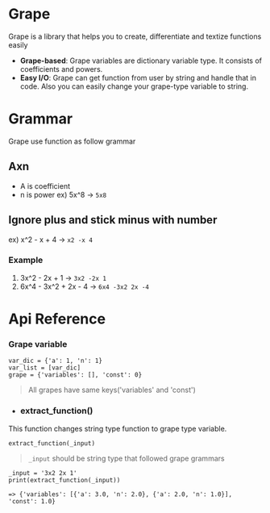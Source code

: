 # Grape
Grape is a library that helps you to create, differentiate and textize functions easily
+ **Grape-based**: Grape variables are dictionary variable type. It consists of coefficients and powers.
+ **Easy I/O**: Grape can get function from user by string and handle that in code. Also you can easily change your grape-type variable to string.
 
# Grammar
Grape use function as follow grammar
## Axn
+ A is coefficient
+ n is power
ex) 5x^8 -> <code>5x8</code>

## Ignore plus and stick minus with number
ex) x^2 - x + 4 -> <code>x2 -x 4</code>

### Example
1. 3x^2 - 2x + 1 ->
<code>3x2 -2x 1</code>
2. 6x^4 - 3x^2 + 2x - 4 ->
<code>6x4 -3x2 2x -4</code>
    
# Api Reference
### Grape variable
    var_dic = {'a': 1, 'n': 1}
    var_list = [var_dic]  
    grape = {'variables': [], 'const': 0}
> All grapes have same keys('variables' and 'const')

+ ### extract_function()
This function changes string type function to grape type variable.
   ```{.python}
   extract_function(_input)
   ```
  > `_input` should be string type that followed grape grammars
   ```{.python}
   _input = '3x2 2x 1'
   print(extract_function(_input))
  
   => {'variables': [{'a': 3.0, 'n': 2.0}, {'a': 2.0, 'n': 1.0}], 'const': 1.0}
   ```
